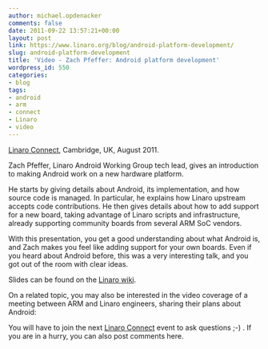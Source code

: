 ```yaml
---
author: michael.opdenacker
comments: false
date: 2011-09-22 13:57:21+00:00
layout: post
link: https://www.linaro.org/blog/android-platform-development/
slug: android-platform-development
title: 'Video - Zach Pfeffer: Android platform development'
wordpress_id: 550
categories:
- blog
tags:
- android
- arm
- connect
- Linaro
- video
---
```


[Linaro Connect](http://connect.linaro.org/), Cambridge, UK, August 2011.

Zach Pfeffer, Linaro Android Working Group tech lead, gives an introduction to making Android work on a new hardware platform.

He starts by giving details about Android, its implementation, and how source code is managed. In particular, he explains how Linaro upstream accepts code contributions. He then gives details about how to add support for a new board, taking advantage of Linaro scripts and infrastructure, already supporting community boards from several ARM SoC vendors.

With this presentation, you get a good understanding about what Android is, and Zach makes you feel like adding support for your own boards. Even if you heard about Android before, this was a very interesting talk, and you got out of the room with clear ideas.



Slides can be found on the [Linaro wiki](https://wiki.linaro.org/Events/LinaroConnectQ3.11/Presentations?action=AttachFile&do=get&target=Introduction_to_Android_Platform_Development.pdf). 

On a related topic, you may also be interested in the video coverage of a meeting between ARM and Linaro engineers, sharing their plans about Android:



You will have to join the next [Linaro Connect](http://connect.linaro.org/) event to ask questions ;-) . If you are in a hurry, you can also post comments here.

